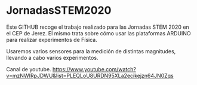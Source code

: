# JornadasSTEM2020

Este GITHUB recoge el trabajo realizado para las Jornadas STEM 2020 en el CEP de Jerez. El mismo trata sobre cómo usar las plataformas ARDUINO para realizar experimentos de Física.

Usaremos varios sensores para la medición de distintas magnitudes, llevando a cabo varios experimentos. 

Canal de youtube. https://www.youtube.com/watch?v=mzNWIRpJDWU&list=PLEQLoU8URDN95XLa2ecikejzn64JN0Zqs

